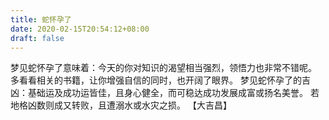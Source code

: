 ```yaml
---
title: 蛇怀孕了
date: 2020-02-15T20:54:12+08:00
draft: false
---
```


梦见蛇怀孕了意味着：今天的你对知识的渴望相当强烈，领悟力也非常不错呢。
多看看相关的书籍，让你增强自信的同时，也开阔了眼界。
梦见蛇怀孕了的吉凶：基础运及成功运皆佳，且身心健全，而可稳达成功发展成富或扬名美誉。
若地格凶数则成又转败，且遭溺水或水灾之损。
【大吉昌】